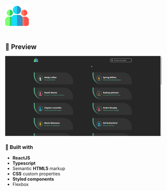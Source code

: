 <div>
  <img width="15%" src="./readme-files/logo.png">
</div>
<br />

## 👀 Preview

![](./readme-files/preview.gif)

### 🔨 Built with

- <strong>ReactJS</strong>
- <strong>Typescript</strong>
- Semantic <strong>HTML5</strong> markup
- <strong>CSS</strong> custom properties
- <strong>Styled components</strong>
- Flexbox
